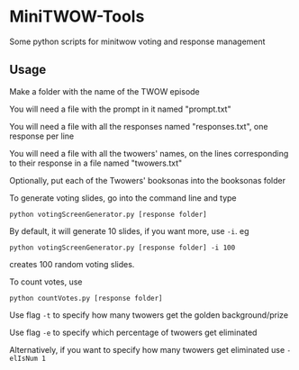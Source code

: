 # MiniTWOW-Tools
Some python scripts for minitwow voting and response management

## Usage

Make a folder with the name of the TWOW episode

You will need a file with the prompt in it named "prompt.txt"

You will need a file with all the responses named "responses.txt", one response per line

You will need a file with all the twowers' names, on the lines corresponding to their response in a file named "twowers.txt"

Optionally, put each of the Twowers' booksonas into the booksonas folder

To generate voting slides, go into the command line and type

`python votingScreenGenerator.py [response folder]`

By default, it will generate 10 slides, if you want more, use `-i`. eg

`python votingScreenGenerator.py [response folder] -i 100`

creates 100 random voting slides.

To count votes, use

`python countVotes.py [response folder]`

Use flag `-t` to specify how many twowers get the golden background/prize

Use flag `-e` to specify which percentage of twowers get eliminated

Alternatively, if you want to specify how many twowers get eliminated use `-elIsNum 1`
